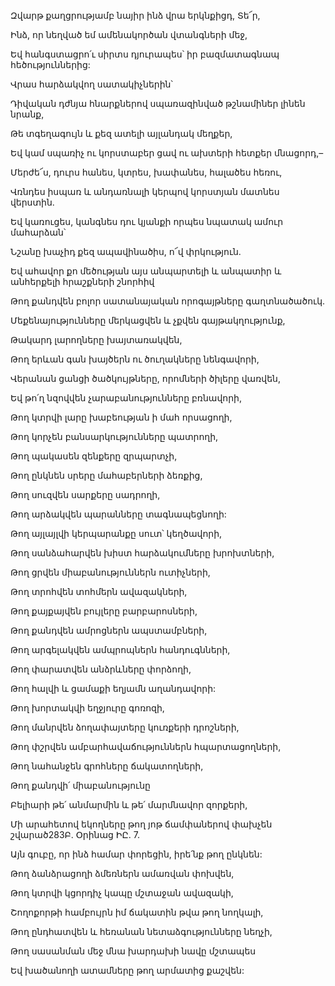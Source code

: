 Զվարթ քաղցրությամբ նայիր ինձ վրա երկնքիցդ, Տե՜ր,

Ինձ, որ նեղված եմ ամենակործան վտանգների մեջ,

Եվ հանգստացրո՛ւ սիրտս դյուրապես՝ իր բազմատագնապ հեծություններից:

Վրաս հարձակվող սատակիչներին՝

Դիվական դժնյա հնարքներով սպառազինված թշնամիներ լինեն նրանք,

Թե տգեղագույն և քեզ ատելի այլանդակ մեղքեր,

Եվ կամ սպառիչ ու կորստաբեր ցավ ու ախտերի հետքեր մնացորդ,–

Մերժե՜ս, դուրս հանես, կտրես, խափանես, հալածես հեռու,

Վռնդես իսպառ և անդառնալի կերպով կորստյան մատնես վերստին.

Եվ կառուցես, կանգնես դու կյանքի որպես նպատակ ամուր մահարձան՝

Նշանը խաչիդ քեզ ապավինածիս, ո՜վ փրկություն.

Եվ ահավոր քո մեծության այս անպարտելի և անպատիր և անհերքելի հրաշքների շնորհիվ

Թող քանդվեն բոլոր սատանայական որոգայթները գաղտնածածուկ.

Մեքենայությունները մերկացվեն և չքվեն գայթակղությունք,

Թակարդ լարողները խայտառակվեն,

Թող երևան գան խայծերն ու ծուղակները նենգավորի,

Վերանան ցանցի ծածկույթները, որոմների ծիլերը վառվեն,

Եվ թո՛ղ նզովվեն չարաբանությունները բռնավորի,

Թող կտրվի լարը խաբեության ի մահ որսացողի,

Թող կորչեն բանսարկությունները պատրողի,

Թող պակասեն զենքերը զրպարտչի,

Թող ընկնեն սրերը մահաբերների ձեռքից,

Թող սուզվեն սարքերը սադրողի,

Թող արձակվեն պարանները տագնապեցնողի:

Թող այլայլվի կերպարանքը սուտ՝ կեղծավորի,

Թող սանձահարվեն խիստ հարձակումները խրոխտների,

Թող ցրվեն միաբանություններն ուտիչների,

Թող տրոհվեն տոհմերն ավազակների,

Թող քայքայվեն բույլերը բարբարոսների,

Թող քանդվեն ամրոցներն ապստամբների,

Թող արգելակվեն ամպրոպներն հանդուգնների,

Թող փարատվեն անձրևները փորձողի,

Թող հալվի և ցամաքի եղյամն աղանդավորի:

Թող խորտակվի եղջյուրը գոռոզի,

Թող մանրվեն ձողափայտերը կուռքերի դրոշների,

Թող փշրվեն ամբարհավաճություններն հպարտացողների,

Թող նահանջեն գրոհները ճակատողների,

Թող քանդվի՛ միաբանությունը

Բելիարի թե՛ անմարմին և թե՛ մարմնավոր զորքերի,

Մի արահետով եկողները թող յոթ ճամփաներով փախչեն շվարած283Բ. Օրինաց ԻԸ. 7.

Այն գուբը, որ ինձ համար փորեցին, իրե՛նք թող ընկնեն:

Թող ձանձրացողի ձմեռներն ամառվան փոխվեն,

Թող կտրվի կցորդիչ կապը մշտաջան ավազակի,

Շողոքորթի համբույրն իմ ճակատին թվա թող նողկալի,

Թող ընդհատվեն և հեռանան նետաձգությունները նեղչի,

Թող սասանման մեջ մնա խարդախի նավը մշտապես

Եվ խածանողի ատամները թող արմատից քաշվեն: